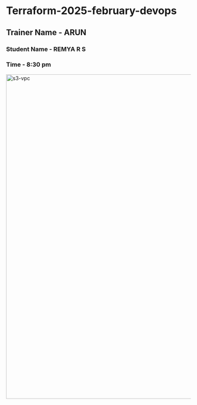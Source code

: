 # Terraform-2025-february-devops

## Trainer Name - ARUN

### Student Name - REMYA R S
### Time - 8:30 pm
<img width="887" alt="s3-vpc" src="https://github.com/user-attachments/assets/6ca215a7-eaa5-41c6-a8d9-01c9547f090a" />


